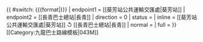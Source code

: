 {{ #switch: {{{format|}}}
  | endpoint1 = [[葵芳站公共運輸交匯處|葵芳站]]
  | endpoint2 = [[長青巴士總站|長青]]
  | direction = 0
  | status =
  | inline = [[葵芳站公共運輸交匯處|葵芳站]] ↺ [[長青巴士總站|長青]]
  | normal =
  | full =
}}<noinclude>[[Category:九龍巴士路線模板|043M]]</noinclude>